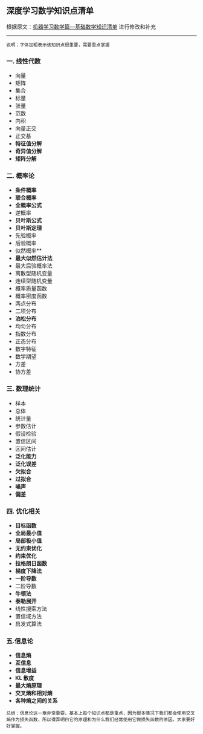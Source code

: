 ## 深度学习数学知识点清单

根据原文：[机器学习数学篇—基础数学知识清单](https://www.toutiao.com/a6512350234847216131/?tt_from=weixin&utm_campaign=client_share&timestamp=1526260721&app=news_article_lite&utm_source=weixin&iid=32124935768&utm_medium=toutiao_android&wxshare_count=1) 进行修改和补充

-------
```
说明：字体加粗表示该知识点很重要，需要重点掌握
```
### 一. 线性代数
- 向量
- 矩阵
- 集合
- 标量
- 张量
- 范数
- 内积
- 向量正交
- 正交基
- **特征值分解**
- **奇异值分解**
- **矩阵分解**

### 二. 概率论
- **条件概率**
- **联合概率**
- **全概率公式**
- 逆概率
- **贝叶斯公式**
- **贝叶斯定理**
- 先验概率
- 后验概率
- 似然概率**
- **最大似然估计法**
- 最大后验概率法
- 离散型随机变量
- 连续型随机变量
- 概率质量函数
- 概率密度函数
- 两点分布
- 二项分布
- **泊松分布**
- 均匀分布
- 指数分布
- 正态分布
- 数字特征
- 数学期望
- 方差
- 协方差


### 三. 数理统计
- 样本
- 总体
- 统计量
- 参数估计
- 假设检验
- 置信区间
- 区间估计
- **泛化能力**
- **泛化误差**
- **欠拟合**
- **过拟合**
- **噪声**
- **偏差**
 
### 四. 优化相关
- **目标函数**
- **全局最小值**
- **局部极小值**
- **无约束优化**
- **约束优化**
- **拉格朗日函数**
- **梯度下降法**
- **一阶导数**
- 二阶导数
- **牛顿法**
- **泰勒展开**
- 线性搜索方法
- 置信域方法
- 启发式算法
 

### 五.信息论
- **信息熵**
- **互信息**
- **信息增益**
- **KL 散度**
- **最大熵原理**
- **交叉熵和相对熵**
- **各种熵之间的关系**

```
总结：信息论这一章非常重要，基本上每个知识点都是重点，因为很多情况下我们都会使用交叉熵作为损失函数，所以得弄明白它的原理和为什么我们经常使用它做损失函数的原因。大家要好好掌握。
```
